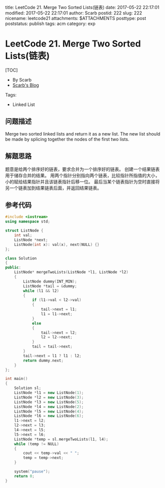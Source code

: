 title: LeetCode 21. Merge Two Sorted Lists(链表)
date: 2017-05-22 22:17:01
modified: 2017-05-22 22:17:01
author: Scarb
postid: 222
slug: 222
nicename: leetcode21
attachments: $ATTACHMENTS
posttype: post
poststatus: publish
tags: acm
category: exp

# LeetCode 21. Merge Two Sorted Lists(链表)
[TOC]

- By Scarb
- [Scarb's Blog](http://115.28.48.229/wordpress/)


Tags:
- Linked List 


## 问题描述

Merge two sorted linked lists and return it as a new list. The new list should be made by splicing together the nodes of the first two lists.


## 解题思路
题意是给两个排序好的链表，要求合并为一个排序好的链表。
创建一个结果链表用于储存合并的结果。
用两个指针分别指向两个链表，比较指针所指值的大小，小的赋给结果指针并且该链表指针后移一位。
最后当某个链表指针为空时直接将另一个链表加到结果链表后面，并返回结果链表。

## 参考代码
```C++
#include <iostream>
using namespace std;

struct ListNode {
	int val;
	ListNode *next;
	ListNode(int x): val(x), next(NULL) {}
};

class Solution
{
public:
	ListNode* mergeTwoLists(ListNode *l1, ListNode *l2)
	{
		ListNode dummy(INT_MIN);
		ListNode *tail = &dummy;
		while (l1 && l2)
		{
			if (l1->val < l2->val)
			{
				tail->next = l1;
				l1 = l1->next;
			}
			else
			{
				tail->next = l2;
				l2 = l2->next;
			}
			tail = tail->next;
		}
		tail->next = l1 ? l1 : l2;
		return dummy.next;
	}
};

int main()
{
	Solution sl;
	ListNode *l1 = new ListNode(1);
	ListNode *l2 = new ListNode(3);
	ListNode *l3 = new ListNode(5);
	ListNode *l4 = new ListNode(2);
	ListNode *l5 = new ListNode(4);
	ListNode *l6 = new ListNode(6);
	l1->next = l2;
	l2->next = l3;
	l4->next = l5;
	l5->next = l6;
	ListNode *temp = sl.mergeTwoLists(l1, l4);
	while (temp != NULL)
	{
		cout << temp->val << " ";
		temp = temp->next;
	}

	system("pause");
	return 0;
}
```
